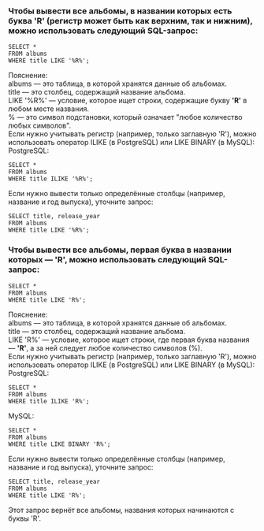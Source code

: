 ### Чтобы вывести все альбомы, в названии которых есть буква 'R' (регистр может быть как верхним, так и нижним), можно использовать следующий SQL-запрос:  
```
SELECT *
FROM albums
WHERE title LIKE '%R%';
```
Пояснение:  
albums — это таблица, в которой хранятся данные об альбомах.  
title — это столбец, содержащий название альбома.  
LIKE '%R%' — условие, которое ищет строки, содержащие букву **'R'** в любом месте названия.  
% — это символ подстановки, который означает "любое количество любых символов".  
Если нужно учитывать регистр (например, только заглавную 'R'), можно использовать оператор ILIKE (в PostgreSQL) или LIKE BINARY (в MySQL):  
PostgreSQL:  
```
SELECT *
FROM albums
WHERE title ILIKE '%R%';
```
Если нужно вывести только определённые столбцы (например, название и год выпуска), уточните запрос:  
```
SELECT title, release_year
FROM albums
WHERE title LIKE '%R%';
```
### Чтобы вывести все альбомы, первая буква в названии которых — 'R', можно использовать следующий SQL-запрос:  
```
SELECT *
FROM albums
WHERE title LIKE 'R%';
```
Пояснение:  
albums — это таблица, в которой хранятся данные об альбомах.  
title — это столбец, содержащий название альбома.  
LIKE 'R%' — условие, которое ищет строки, где первая буква названия — **'R'**, а за ней следует любое количество символов (%).  
Если нужно учитывать регистр (например, только заглавную 'R'), можно использовать оператор ILIKE (в PostgreSQL) или LIKE BINARY (в MySQL):  
PostgreSQL:  
```
SELECT *
FROM albums
WHERE title ILIKE 'R%';
```
MySQL:
```
SELECT *
FROM albums
WHERE title LIKE BINARY 'R%';
```
Если нужно вывести только определённые столбцы (например, название и год выпуска), уточните запрос:  
```
SELECT title, release_year
FROM albums
WHERE title LIKE 'R%';
```
Этот запрос вернёт все альбомы, названия которых начинаются с буквы 'R'.  
